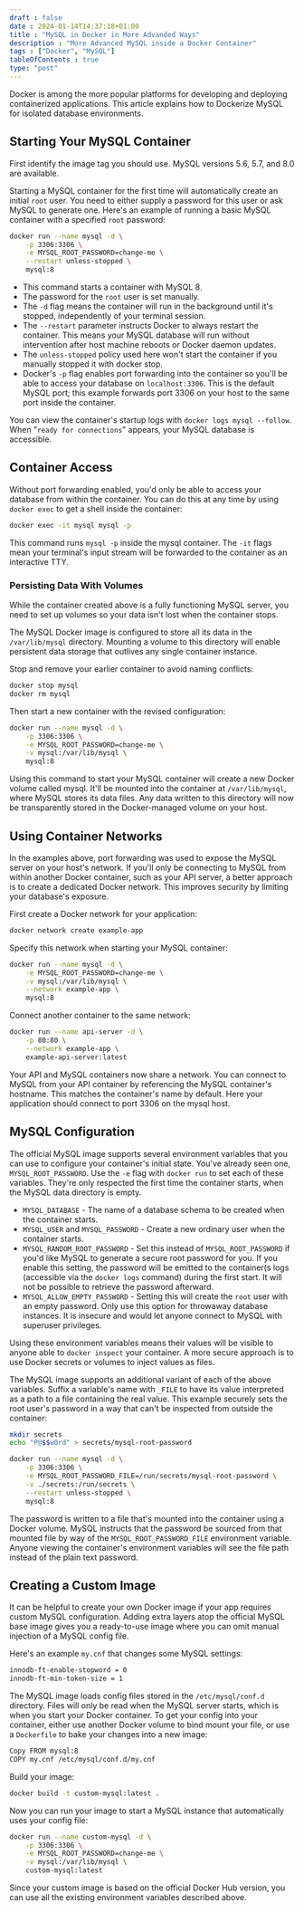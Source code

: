 ```yaml
--- 
draft : false
date : 2024-01-14T14:37:18+01:00
title : "MySQL in Docker in More Advanded Ways"
description : "More Advanced MySQL inside a Docker Container"
tags : ["Docker", "MySQL"]
tableOfContents : true
type: "post"
---
```


Docker is among the more popular platforms for developing and deploying containerized applications. This article explains how to Dockerize MySQL for isolated database environments. 

## Starting Your MySQL Container

First identify the image tag you should use. MySQL versions 5.6, 5.7, and 8.0 are available.

Starting a MySQL container for the first time will automatically create an initial `root` user. You need to either supply a password for this user or ask MySQL to generate one. Here's an example of running a basic MySQL container with a specified `root` password:
```bash
docker run --name mysql -d \
    -p 3306:3306 \
    -e MYSQL_ROOT_PASSWORD=change-me \
    --restart unless-stopped \
    mysql:8
```

* This command starts a container with MySQL 8. 
* The password for the `root` user is set manually. 
* The `-d` flag means the container will run in the background until it's stopped, independently of your terminal session. 
* The `--restart` parameter instructs Docker to always restart the container. This means your MySQL database will run without intervention after host machine reboots or Docker daemon updates. 
* The `unless-stopped` policy used here won't start the container if you manually stopped it with docker stop.
* Docker's `-p` flag enables port forwarding into the container so you'll be able to access your database on `localhost:3306`. This is the default MySQL port; this example forwards port 3306 on your host to the same port inside the container.

You can view the container's startup logs with `docker logs mysql --follow`. When "`ready for connections`" appears, your MySQL database is accessible.

## Container Access

Without port forwarding enabled, you'd only be able to access your database from within the container. You can do this at any time by using `docker exec` to get a shell inside the container:
```bash
docker exec -it mysql mysql -p
```
This command runs `mysql -p` inside the mysql container. The `-it` flags mean your terminal's input stream will be forwarded to the container as an interactive TTY.

### Persisting Data With Volumes

While the container created above is a fully functioning MySQL server, you need to set up volumes so your data isn't lost when the container stops. 

The MySQL Docker image is configured to store all its data in the `/var/lib/mysql` directory. Mounting a volume to this directory will enable persistent data storage that outlives any single container instance.

Stop and remove your earlier container to avoid naming conflicts:
```bash
docker stop mysql
docker rm mysql
```

Then start a new container with the revised configuration:
```bash
docker run --name mysql -d \
    -p 3306:3306 \
    -e MYSQL_ROOT_PASSWORD=change-me \
    -v mysql:/var/lib/mysql \
    mysql:8
```
Using this command to start your MySQL container will create a new Docker volume called mysql. It'll be mounted into the container at `/var/lib/mysql`, where MySQL stores its data files. Any data written to this directory will now be transparently stored in the Docker-managed volume on your host.

## Using Container Networks

In the examples above, port forwarding was used to expose the MySQL server on your host's network. If you'll only be connecting to MySQL from within another Docker container, such as your API server, a better approach is to create a dedicated Docker network. This improves security by limiting your database's exposure.

First create a Docker network for your application:
```bash
docker network create example-app
```
Specify this network when starting your MySQL container:
```bash
docker run --name mysql -d \
    -e MYSQL_ROOT_PASSWORD=change-me \
    -v mysql:/var/lib/mysql \
    --network example-app \
    mysql:8
```

Connect another container to the same network:
```bash
docker run --name api-server -d \
    -p 80:80 \
    --network example-app \
    example-api-server:latest
```
Your API and MySQL containers now share a network. You can connect to MySQL from your API container by referencing the MySQL container's hostname. This matches the container's name by default. Here your application should connect to port 3306 on the mysql host.

## MySQL Configuration
The official MySQL image supports several environment variables that you can use to configure your container's initial state. You've already seen one, `MYSQL_ROOT_PASSWORD`. Use the `-e` flag with `docker run` to set each of these variables. They're only respected the first time the container starts, when the MySQL data directory is empty.
* `MYSQL_DATABASE` - The name of a database schema to be created when the container starts.
* `MYSQL_USER` and `MYSQL_PASSWORD` - Create a new ordinary user when the container starts.
* `MYSQL_RANDOM_ROOT_PASSWORD` - Set this instead of `MYSQL_ROOT_PASSWORD` if you'd like MySQL to generate a secure root password for you. If you enable this setting, the password will be emitted to the container(s logs (accessible via the `docker logs` command) during the first start. It will not be possible to retrieve the password afterward.
* `MYSQL_ALLOW_EMPTY_PASSWORD` - Setting this will create the `root` user with an empty password. Only use this option for throwaway database instances. It is insecure and would let anyone connect to MySQL with superuser privileges.

Using these environment variables means their values will be visible to anyone able to `docker inspect` your container. A more secure approach is to use Docker secrets or volumes to inject values as files.

The MySQL image supports an additional variant of each of the above variables. Suffix a variable's name with `_FILE` to have its value interpreted as a path to a file containing the real value. This example securely sets the root user's password in a way that can't be inspected from outside the container:
```bash
mkdir secrets
echo "P@$$w0rd" > secrets/mysql-root-password

docker run --name mysql -d \
    -p 3306:3306 \
    -e MYSQL_ROOT_PASSWORD_FILE=/run/secrets/mysql-root-password \
    -v ./secrets:/run/secrets \
    --restart unless-stopped \
    mysql:8
```
The password is written to a file that's mounted into the container using a Docker volume. MySQL instructs that the password be sourced from that mounted file by way of the `MYSQL_ROOT_PASSWORD_FILE` environment variable. Anyone viewing the container's environment variables will see the file path instead of the plain text password.

## Creating a Custom Image

It can be helpful to create your own Docker image if your app requires custom MySQL configuration. Adding extra layers atop the official MySQL base image gives you a ready-to-use image where you can omit manual injection of a MySQL config file.

Here's an example `my.cnf` that changes some MySQL settings:
```bash
innodb-ft-enable-stopword = 0
innodb-ft-min-token-size = 1
```

The MySQL image loads config files stored in the `/etc/mysql/conf.d` directory. Files will only be read when the MySQL server starts, which is when you start your Docker container. To get your config into your container, either use another Docker volume to bind mount your file, or use a `Dockerfile` to bake your changes into a new image:
```bash
Copy FROM mysql:8
COPY my.cnf /etc/mysql/conf.d/my.cnf
```
Build your image:
```bash
docker build -t custom-mysql:latest .
```

Now you can run your image to start a MySQL instance that automatically uses your config file:
```bash
docker run --name custom-mysql -d \
    -p 3306:3306 \
    -e MYSQL_ROOT_PASSWORD=change-me \
    -v mysql:/var/lib/mysql \
    custom-mysql:latest
```
Since your custom image is based on the official Docker Hub version, you can use all the existing environment variables described above.

